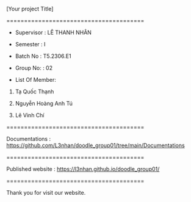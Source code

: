 [Your project Title]

=======================================

+ Supervisor
: LÊ THANH NHÂN

+ Semester
: I

+ Batch No
: T5.2306.E1

+ Group No:
: 02

+ List Of Member:

1. Tạ Quốc Thạnh

2. Nguyễn Hoàng Anh Tú 

3. Lê Vinh Chí

=======================================

Documentations : https://github.com/L3nhan/doodle_group01/tree/main/Documentations

=======================================

Published website : https://l3nhan.github.io/doodle_group01/

=======================================

Thank you for visit our website.
